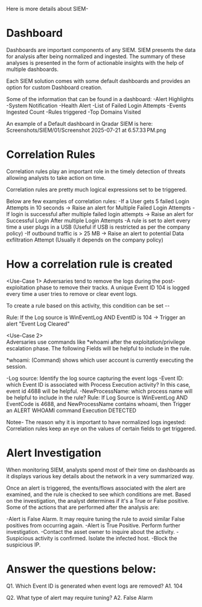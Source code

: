 Here is more details about SIEM- 

# Dashboard
Dashboards are important components of any SIEM. SIEM presents the data for analysis after being normalized and ingested. The summary of these analyses is presented in the form of actionable insights with the help of multiple dashboards. 

Each SIEM solution comes with some default dashboards and provides an option for custom Dashboard creation. 

Some of the information that can be found in a dashboard:
-Alert Highlights
-System Notification
-Health Alert
-List of Failed Login Attempts
-Events Ingested Count
-Rules triggered
-Top Domains Visited

An example of a Default dashboard in Qradar SIEM is here: 
Screenshots/SIEM/01/Screenshot 2025-07-21 at 6.57.33 PM.png


# Correlation Rules
Correlation rules play an important role in the timely detection of threats allowing analysts to take action on time. 

Correlation rules are pretty much logical expressions set to be triggered. 

Below are few examples of correlation rules:
-If a User gets 5 failed Login Attempts in 10 seconds -> Raise an alert for Multiple Failed Login Attempts
-If login is successful after multiple failed login attempts -> Raise an alert for Successful Login After multiple Login Attempts
-A rule is set to alert every time a user plugs in a USB (Useful if USB is restricted as per the company policy)
-If outbound traffic is > 25 MB -> Raise an alert to potential Data exfiltration Attempt (Usually it depends on the company policy)

# How a correlation rule is created
<Use-Case 1>
Adversaries tend to remove the logs during the post-exploitation phase to remove their tracks. A unique Event ID 104 is logged every time a user tries to remove or clear event logs. 

To create a rule based on this activity, this condition can be set -- 

Rule: If the Log source is WinEventLog AND EventID is 104 -> Trigger an alert 
"Event Log Cleared"


<Use-Case 2>  
Adversaries use commands like *whoami after the exploitation/privilege escalation phase. The following Fields will be helpful to include in the rule.

*whoami: (Command) shows which user account is currently executing the session. 

-Log source: Identify the log source capturing the event logs
-Event ID: which Event ID is associated with Process Execution activity? In this case, event id 4688 will be helpful.
-NewProcessName: which process name will be helpful to include in the rule?
Rule: If Log Source is WinEventLog AND EventCode is 4688, and NewProcessName contains whoami, then Trigger an ALERT WHOAMI command Execution DETECTED

Notee- The reason why it is important to have normalized logs ingested: Correlation rules keep an eye on the values of certain fields to get triggered. 


# Alert Investigation
When monitoring SIEM, analysts spend most of their time on dashboards as it displays various key details about the network in a very summarized way. 

Once an alert is triggered, the events/flows associated with the alert are examined, and the rule is checked to see which conditions are met. 
Based on the investigation, the analyst determines if it's a True or False positive. Some of the actions that are performed after the analysis are:

-Alert is False Alarm. It may require tuning the rule to avoid similar False positives from occurring again.
-Alert is True Positive. Perform further investigation.
-Contact the asset owner to inquire about the activity.
-Suspicious activity is confirmed. Isolate the infected host.
-Block the suspicious IP.


# Answer the questions below: 
Q1. Which Event ID is generated when event logs are removed? 
A1. 104

Q2. What type of alert may require tuning? 
A2. False Alarm